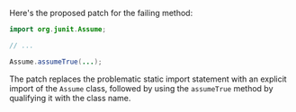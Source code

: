 Here's the proposed patch for the failing method:
```java
import org.junit.Assume;

// ...

Assume.assumeTrue(...);
```
The patch replaces the problematic static import statement with an explicit import of the `Assume` class, followed by using the `assumeTrue` method by qualifying it with the class name.